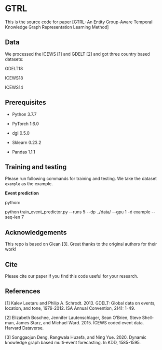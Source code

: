 # GTRL

This is the source code for paper [GTRL: An Entity Group-Aware Temporal Knowledge Graph Representation Learning Method]


## Data

We processed the ICEWS [1] and GDELT [2] and got three country based datasets:

GDELT18

ICEWS18

ICEWS14


## Prerequisites

- Python 3.7.7

- PyTorch 1.6.0

- dgl 0.5.0

- Sklearn 0.23.2

- Pandas 1.1.1


## Training and testing

Please run following commands for training and testing. We take the dataset `example` as the example.

**Event prediction**

python:

python train_event_predictor.py --runs 5 --dp ../data/ --gpu 1  -d example --seq-len 7


## Acknowledgements

This repo is based on Glean [3]. Great thanks to the original authors for their work!


## Cite

Please cite our paper if you find this code useful for your research.



## References

[1]	Kalev Leetaru and Philip A. Schrodt. 2013. GDELT: Global data on events, location, and tone, 1979-2012. ISA Annual Convention, 2(4): 1-49.

[2]	Elizabeth Boschee, Jennifer Lautenschlager, Sean O’Brien, Steve Shell-man, James Starz, and Michael Ward. 2015. ICEWS coded event data. Harvard Dataverse.

[3]	Songgaojun Deng, Rangwala Huzefa, and Ning Yue. 2020. Dynamic knowledge graph based multi-event forecasting. In KDD, 1585-1595.